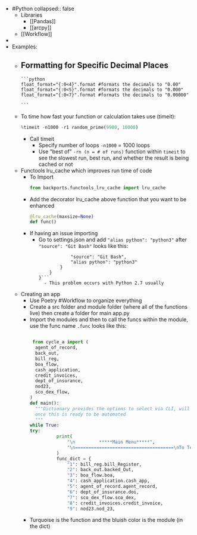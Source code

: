 - #Python
  collapsed:: false
	- Libraries
		- [[Pandas]]
		- [[arcpy]]
	- [[Workflow]]
-
- Examples:
	- Formatting for Specific Decimal Places
		-
		  ```python
		  float_format="{:0<4}".format #formats the decimals to "0.00"
		  float_format="{:0<5}".format #formats the decimals to "0.000"
		  float_format="{:0<7}".format #formats the decimals to "0.00000"
		  
		  ```
	- To time how fast your function or calculation takes use (timeit):
	  ```python
	  %timeit -n1000 -r1 random_prime(9900, 10000)
	  ```
		- Call timeit
			- Specify number of loops `-n1000` = 1000 loops
			- Use "best of" `-rn (n = # of runs)` function within `timeit` to see the slowest run, best run, and whether the result is being cached or not
	- Functools lru_cache which improves run time of code
		- To Import
		  ```python
		  from backports.functools_lru_cache import lru_cache
		  ```
		- Add the decorator lru_cache above function that you want to be enhanced 
		  ```python
		  @lru_cache(maxsize=None)
		  def func()
		  ```
		- If having an issue importing
			- Go to settings.json and add `"alias python": "python3"` after `"source": "Git Bash"` looks like this:
			  ```        "Git Bash": {
			              "source": "Git Bash",
			              "alias python": "python3"
			          }
			      }
			  }```
				- This problem occurs with Python 2.7 usually
	- Creating an app
		- Use Poetry #Workflow to organize everything
		- Create a src folder and module folder (where all of the functions live) then create a folder for main app.py
		- Import the modules and then to call the funcs within the module, use the func name `.func` looks like this:
		  ```python
		  
		   from cycle_a import (
		    agent_of_record,
		    back_out,
		    bill_reg,
		    boa_flow,
		    cash_application,
		    credit_invoices,
		    dept_of_insurance,
		    nod23,
		    sco_dex_flow,
		  ) 
		  def main():
		    """Dictionary provides the options to select via CLI, will be removed and functions inserted
		    once this is ready to be automated
		    """ 
		  while True: 
		  try:
		            print(
		                "\n         *****Main Menu*****",
		                "\n=====================================\nTo Terminate Program Press 'Ctrl   C'\n=====================================",
		            )
		            func_dict = {
		                "1": bill_reg.bill_Register,
		                "2": back_out.backed_Out,
		                "3": boa_flow.boa,
		                "4": cash_application.cash_app,
		                "5": agent_of_record.agent_record,
		                "6": dept_of_insurance.doi,
		                "7": sco_dex_flow.sco_dex,
		                "8": credit_invoices.credit_invoice,
		                "9": nod23.nod_23,
		  ```
		- Turquoise is the function and the bluish color is the module (in the dict)